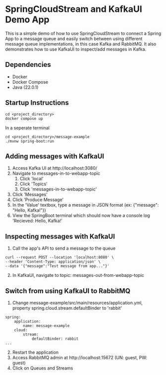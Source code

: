 # SpringCloudStream and KafkaUI Demo App
This is a simple demo of how to use SpringCloudStream to connect a Spring App to a message queue and easily switch between using different message queue implementations, in this case Kafka and RabbitMQ. It also demonstrates how to use KafkaUI to inspect/add messages in Kafka. 

## Dependencies
- Docker 
- Docker Compose
- Java (22.0.1)

## Startup Instructions
```
cd <project_directory>
docker compose up
```
In a seperate terminal
```
cd <project_directory>/message-example
./mvnw spring-boot:run
```

## Adding messages with KafkaUI
1. Access Kafka UI at http://localhost:3080/
2. Navigate to messages-in-to-webapp-topic
   1. Click 'local'
   2. Click 'Topics'
   3. Click 'messages-in-to-webapp-topic'
3. Click 'Messages'
4. Click 'Produce Message'
5. In the 'Value' textbox, type a message in JSON format (ex: {"message": "Hello, Kafka!"})
6. View the SpringBoot terminal which should now have a console log 'Recieved: Hello, Kafka!'

## Inspecting messages with KafkaUI
1. Call the app's API to send a message to the queue
```
curl --request POST --location 'localhost:8080' \
--header 'Content-Type: application/json' \
--data '{"message":"Test message from app..."}'
```
2. In KafkaUI, navigate to topic: messages-out-from-webapp-topic

## Switch from using KafkaUI to RabbitMQ
1. Change message-example/src/main/resources/application.yml, property spring.cloud.stream.defaultBinder to 'rabbit'
```
spring:
    application:
        name: message-example
    cloud:
        stream:
            defaultBinder: rabbit
...
```
2. Restart the application
3. Access RabbitMQ admin at http://localhost:15672 (UN: guest, PW: guest)
4. Click on Queues and Streams
